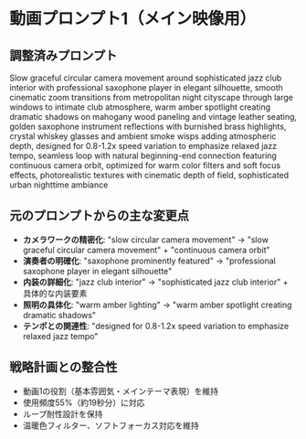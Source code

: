 # 動画プロンプト1（メイン映像用）

## 調整済みプロンプト
Slow graceful circular camera movement around sophisticated jazz club interior with professional saxophone player in elegant silhouette, smooth cinematic zoom transitions from metropolitan night cityscape through large windows to intimate club atmosphere, warm amber spotlight creating dramatic shadows on mahogany wood paneling and vintage leather seating, golden saxophone instrument reflections with burnished brass highlights, crystal whiskey glasses and ambient smoke wisps adding atmospheric depth, designed for 0.8-1.2x speed variation to emphasize relaxed jazz tempo, seamless loop with natural beginning-end connection featuring continuous camera orbit, optimized for warm color filters and soft focus effects, photorealistic textures with cinematic depth of field, sophisticated urban nighttime ambiance

## 元のプロンプトからの主な変更点
- **カメラワークの精密化**: "slow circular camera movement" → "slow graceful circular camera movement" + "continuous camera orbit"
- **演奏者の明確化**: "saxophone prominently featured" → "professional saxophone player in elegant silhouette"
- **内装の詳細化**: "jazz club interior" → "sophisticated jazz club interior" + 具体的な内装要素
- **照明の具体化**: "warm amber lighting" → "warm amber spotlight creating dramatic shadows"
- **テンポとの関連性**: "designed for 0.8-1.2x speed variation to emphasize relaxed jazz tempo"

## 戦略計画との整合性
- 動画1の役割（基本雰囲気・メインテーマ表現）を維持
- 使用頻度55%（約19秒分）に対応
- ループ耐性設計を保持
- 温暖色フィルター、ソフトフォーカス対応を維持